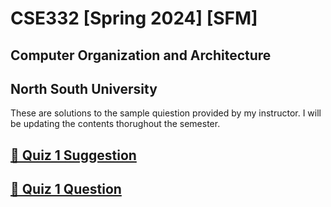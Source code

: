 # CSE332 [Spring 2024] [SFM]

## Computer Organization and Architecture

## North South University

These are solutions to the sample quiestion provided by my instructor. I will be updating the contents thorughout the semester.

## [📖 Quiz 1 Suggestion](https://github.com/MisbahKhan0009/CSE332-SFM-NSU/blob/main/Quiz%2001/Quiz%2001%20Suggestion.pdf)

## [📝 Quiz 1 Question](https://github.com/MisbahKhan0009/CSE332-SFM-NSU/blob/main/Quiz%2001/Quiz%2001%20Question.pdf)
